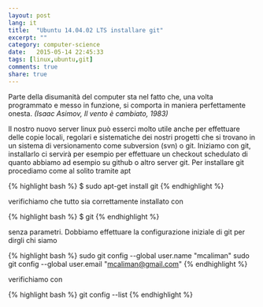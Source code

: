 ```yaml
---
layout: post
lang: it
title:  "Ubuntu 14.04.02 LTS installare git"
excerpt: ""
category: computer-science
date:   2015-05-14 22:45:33
tags: [linux,ubuntu,git]
comments: true
share: true
---
```


Parte della disumanità del computer sta nel fatto che, una volta programmato e messo in funzione, si comporta in maniera perfettamente onesta. *(Isaac Asimov, Il vento è cambiato, 1983)*

Il nostro nuovo server linux può esserci molto utile anche per effettuare delle copie locali, regolari e sistematiche dei nostri progetti che si trovano in un sistema di versionamento come subversion (svn) o git. 
Iniziamo con git, installarlo ci servirà per esempio per effettuare un checkout schedulato di quanto abbiamo ad esempio su github o altro server git.
Per installare git procediamo come al solito tramite apt

{% highlight bash %}
$ sudo apt-get install git
{% endhighlight %}

verifichiamo che tutto sia correttamente installato con

{% highlight bash %}
$ git
{% endhighlight %}

senza parametri. Dobbiamo effettuare la configurazione iniziale di git per dirgli chi siamo

{% highlight bash %}
sudo git config --global user.name "mcaliman"
sudo git config --global user.email "mcaliman@gmail.com"
{% endhighlight %}

verifichiamo con

{% highlight bash %}
git config --list
{% endhighlight %}
